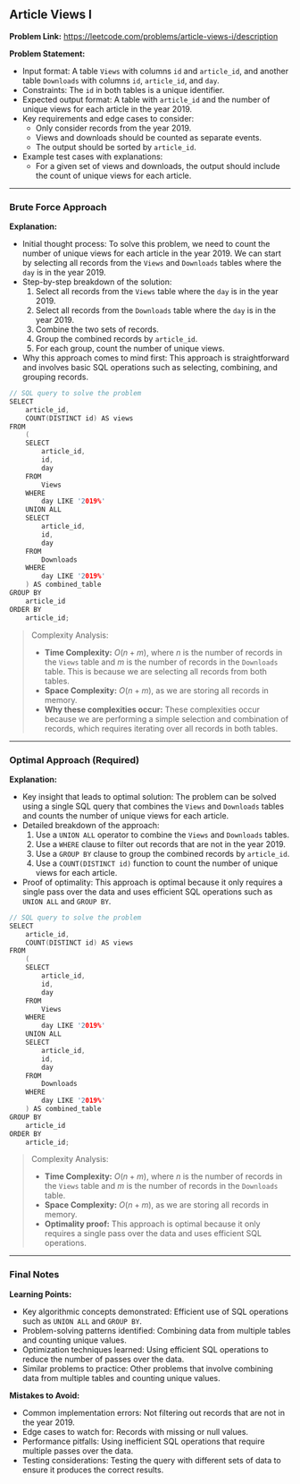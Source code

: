 ## Article Views I

**Problem Link:** https://leetcode.com/problems/article-views-i/description

**Problem Statement:**
- Input format: A table `Views` with columns `id` and `article_id`, and another table `Downloads` with columns `id`, `article_id`, and `day`.
- Constraints: The `id` in both tables is a unique identifier.
- Expected output format: A table with `article_id` and the number of unique views for each article in the year 2019.
- Key requirements and edge cases to consider:
  - Only consider records from the year 2019.
  - Views and downloads should be counted as separate events.
  - The output should be sorted by `article_id`.
- Example test cases with explanations:
  - For a given set of views and downloads, the output should include the count of unique views for each article.

---

### Brute Force Approach

**Explanation:**
- Initial thought process: To solve this problem, we need to count the number of unique views for each article in the year 2019. We can start by selecting all records from the `Views` and `Downloads` tables where the `day` is in the year 2019.
- Step-by-step breakdown of the solution:
  1. Select all records from the `Views` table where the `day` is in the year 2019.
  2. Select all records from the `Downloads` table where the `day` is in the year 2019.
  3. Combine the two sets of records.
  4. Group the combined records by `article_id`.
  5. For each group, count the number of unique views.
- Why this approach comes to mind first: This approach is straightforward and involves basic SQL operations such as selecting, combining, and grouping records.

```cpp
// SQL query to solve the problem
SELECT 
    article_id,
    COUNT(DISTINCT id) AS views
FROM 
    (
    SELECT 
        article_id, 
        id, 
        day
    FROM 
        Views
    WHERE 
        day LIKE '2019%'
    UNION ALL
    SELECT 
        article_id, 
        id, 
        day
    FROM 
        Downloads
    WHERE 
        day LIKE '2019%'
    ) AS combined_table
GROUP BY 
    article_id
ORDER BY 
    article_id;
```

> Complexity Analysis:
> - **Time Complexity:** $O(n + m)$, where $n$ is the number of records in the `Views` table and $m$ is the number of records in the `Downloads` table. This is because we are selecting all records from both tables.
> - **Space Complexity:** $O(n + m)$, as we are storing all records in memory.
> - **Why these complexities occur:** These complexities occur because we are performing a simple selection and combination of records, which requires iterating over all records in both tables.

---

### Optimal Approach (Required)

**Explanation:**
- Key insight that leads to optimal solution: The problem can be solved using a single SQL query that combines the `Views` and `Downloads` tables and counts the number of unique views for each article.
- Detailed breakdown of the approach:
  1. Use a `UNION ALL` operator to combine the `Views` and `Downloads` tables.
  2. Use a `WHERE` clause to filter out records that are not in the year 2019.
  3. Use a `GROUP BY` clause to group the combined records by `article_id`.
  4. Use a `COUNT(DISTINCT id)` function to count the number of unique views for each article.
- Proof of optimality: This approach is optimal because it only requires a single pass over the data and uses efficient SQL operations such as `UNION ALL` and `GROUP BY`.

```cpp
// SQL query to solve the problem
SELECT 
    article_id,
    COUNT(DISTINCT id) AS views
FROM 
    (
    SELECT 
        article_id, 
        id, 
        day
    FROM 
        Views
    WHERE 
        day LIKE '2019%'
    UNION ALL
    SELECT 
        article_id, 
        id, 
        day
    FROM 
        Downloads
    WHERE 
        day LIKE '2019%'
    ) AS combined_table
GROUP BY 
    article_id
ORDER BY 
    article_id;
```

> Complexity Analysis:
> - **Time Complexity:** $O(n + m)$, where $n$ is the number of records in the `Views` table and $m$ is the number of records in the `Downloads` table.
> - **Space Complexity:** $O(n + m)$, as we are storing all records in memory.
> - **Optimality proof:** This approach is optimal because it only requires a single pass over the data and uses efficient SQL operations.

---

### Final Notes

**Learning Points:**
- Key algorithmic concepts demonstrated: Efficient use of SQL operations such as `UNION ALL` and `GROUP BY`.
- Problem-solving patterns identified: Combining data from multiple tables and counting unique values.
- Optimization techniques learned: Using efficient SQL operations to reduce the number of passes over the data.
- Similar problems to practice: Other problems that involve combining data from multiple tables and counting unique values.

**Mistakes to Avoid:**
- Common implementation errors: Not filtering out records that are not in the year 2019.
- Edge cases to watch for: Records with missing or null values.
- Performance pitfalls: Using inefficient SQL operations that require multiple passes over the data.
- Testing considerations: Testing the query with different sets of data to ensure it produces the correct results.